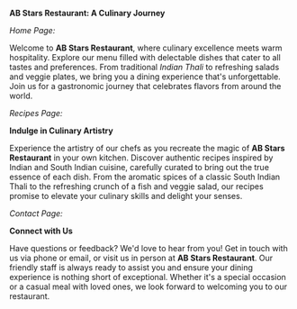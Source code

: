 **AB Stars Restaurant: A Culinary Journey**

*Home Page:*

Welcome to **AB Stars Restaurant**, where culinary excellence meets warm hospitality. Explore our menu filled with delectable dishes that cater to all tastes and preferences. From traditional *Indian Thali* to refreshing salads and veggie plates, we bring you a dining experience that's unforgettable. Join us for a gastronomic journey that celebrates flavors from around the world.

*Recipes Page:*

**Indulge in Culinary Artistry**

Experience the artistry of our chefs as you recreate the magic of **AB Stars Restaurant** in your own kitchen. Discover authentic recipes inspired by Indian and South Indian cuisine, carefully curated to bring out the true essence of each dish. From the aromatic spices of a classic South Indian Thali to the refreshing crunch of a fish and veggie salad, our recipes promise to elevate your culinary skills and delight your senses.

*Contact Page:*

**Connect with Us**

Have questions or feedback? We'd love to hear from you! Get in touch with us via phone or email, or visit us in person at **AB Stars Restaurant**. Our friendly staff is always ready to assist you and ensure your dining experience is nothing short of exceptional. Whether it's a special occasion or a casual meal with loved ones, we look forward to welcoming you to our restaurant.
